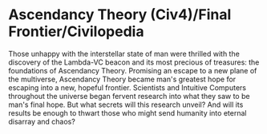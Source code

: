 # Ascendancy Theory (Civ4)/Final Frontier/Civilopedia

Those unhappy with the interstellar state of man were thrilled with the discovery of the Lambda-VC beacon and its most precious of treasures: the foundations of Ascendancy Theory. Promising an escape to a new plane of the multiverse, Ascendancy Theory became man's greatest hope for escaping into a new, hopeful frontier. Scientists and Intuitive Computers throughout the universe began fervent research into what they saw to be man's final hope. But what secrets will this research unveil? And will its results be enough to thwart those who might send humanity into eternal disarray and chaos?